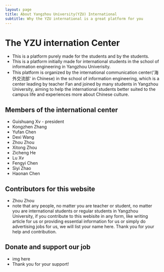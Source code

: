 ```yaml
---
layout: page
title: About Yangzhou University(YZU) International
subtitle: Why the YZU international is a great platform for you
---
```

# The YZU internation Center
- This is a platform purely made for the students and by the students.
- This is a platform initially made for international students in the school of information engineering in Yangzhou Univerisity.
- This platform is organized by the international communication center('海外交流部' in Chinese) in the school of information engineering, which is a center leading by teacher Fan and joined by many students in Yangzhou University, aiming to help the international students better suited to the campus life and experiences more about Chinese culture. 

## Members of the international center
- Guishuang Xv - president
- Kongzhen Zhang 
- Yufan Chen
- Dexi Wang
- Zhou Zhou
- Xitong Zhou
- Zicheng He
- Lu Xv
- Fengyi Chen
- Siyi Zhao
- Haonan Chen

## Contributors for this website
- Zhou Zhou
- note that any people, no matter you are teacher or student, no matter you are international students or regular students in Yangzhou University, if you contribute to this webisite in any form, like writing article for us or providing essential information for us or simply do advertising jobs for us, we will list your name here. Thank you for your help and contribution.

## Donate and support our job
- img here
- Thank you for your support!
